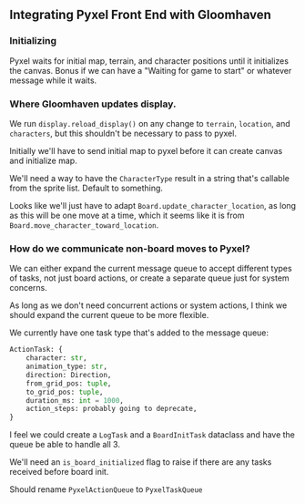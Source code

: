 ## Integrating Pyxel Front End with Gloomhaven

### Initializing

Pyxel waits for initial map, terrain, and character positions until it initializes the canvas. Bonus if we can have a "Waiting for game to start" or whatever message while it waits.

### Where Gloomhaven updates display.

We run `display.reload_display()` on any change to `terrain`, `location`, and `characters`, but this shouldn't be necessary to pass to pyxel.

Initially we'll have to send initial map to pyxel before it can create canvas and initialize map.

We'll need a way to have the `CharacterType` result in a string that's callable from the sprite list. Default to something.

Looks like we'll just have to adapt `Board.update_character_location`, as long as this will be one move at a time, which it seems like it is from `Board.move_character_toward_location`.

### How do we communicate non-board moves to Pyxel?

We can either expand the current message queue to accept different types of tasks, not just board actions, or create a separate queue just for system concerns.

As long as we don't need concurrent actions or system actions, I think we should expand the current queue to be more flexible.

We currently have one task type that's added to the message queue:

```python
ActionTask: {
    character: str,
    animation_type: str,
    direction: Direction,
    from_grid_pos: tuple,
    to_grid_pos: tuple,
    duration_ms: int = 1000,
    action_steps: probably going to deprecate,
}
```

I feel we could create a `LogTask` and a `BoardInitTask` dataclass and have the queue be able to handle all 3.

We'll need an `is_board_initialized` flag to raise if there are any tasks received before board init.

Should rename `PyxelActionQueue` to `PyxelTaskQueue`
